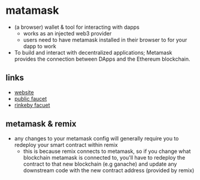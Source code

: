 # matamask

- (a browser) wallet & tool for interacting with dapps
  - works as an injected web3 provider
  - users need to have metamask installed in their browser to for your dapp to work
- To build and interact with decentralized applications; Metamask provides the connection between DApps and the Ethereum blockchain.

## links

- [website](https://metamask.io/)
- [public faucet](https://faucet.metamask.io/)
- [rinkeby facuet](https://faucet.rinkeby.io/)

## metamask & remix

- any changes to your metamask config will generally require you to redeploy your smart contract within remix
  - this is because remix connects to metamask, so if you change what blockchain metamask is connected to, you'll have to redeploy the contract to that new blockchain (e.g ganache) and update any downstream code with the new contract address (provided by remix)
